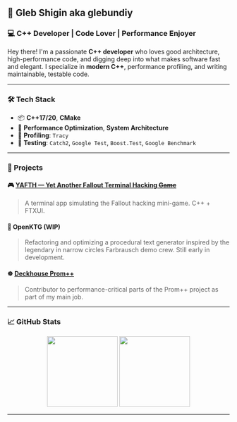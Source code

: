 <!---
gshigin/gshigin is a ✨ special ✨ repository because its `README.md` (this file) appears on your GitHub profile.
You can click the Preview link to take a look at your changes.
--->

## 🧠 Gleb Shigin aka glebundiy

### 💻 C++ Developer | Code Lover | Performance Enjoyer

Hey there! I'm a passionate **C++ developer** who loves good architecture, high-performance code, and digging deep into what makes software fast and elegant. I specialize in **modern C++**, performance profiling, and writing maintainable, testable code.

---

### 🛠️ Tech Stack
- 📦 **C++17/20**, **CMake**
- 🚀 **Performance Optimization**, **System Architecture**
- 🔬 **Profiling**: `Tracy`
- 🧪 **Testing**: `Catch2`, `Google Test`, `Boost.Test`, `Google Benchmark`

---

### 🧩 Projects

#### 🎮 [YAFTH — Yet Another Fallout Terminal Hacking ~~Game~~](https://github.com/gshigin/yet-another-fallout-terminal-hacking-game)
> A terminal app simulating the Fallout hacking mini-game. C++ + FTXUI.

#### 🧵 OpenKTG (WIP)
> Refactoring and optimizing a procedural text generator inspired by the legendary in narrow circles Farbrausch demo crew. Still early in development.

#### ☸️ [Deckhouse Prom++](https://github.com/deckhouse/prompp)
> Contributor to performance-critical parts of the Prom++ project as part of my main job.

---

### 📈 GitHub Stats
<p align="center">
  <img src="https://github-readme-stats.vercel.app/api?username=gshigin&show_icons=true&theme=tokyonight" height="160">
  <img src="https://github-readme-stats.vercel.app/api/top-langs/?username=gshigin&layout=compact&theme=tokyonight" height="160">
</p>

---




